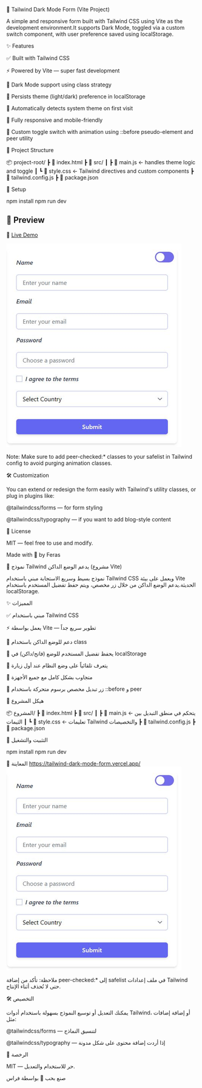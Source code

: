 🌙 Tailwind Dark Mode Form (Vite Project)

A simple and responsive form built with Tailwind CSS using Vite as the development environment.It supports Dark Mode, toggled via a custom switch component, with user preference saved using localStorage.

✨ Features

✅ Built with Tailwind CSS

⚡ Powered by Vite — super fast development

🌙 Dark Mode support using class strategy

💾 Persists theme (light/dark) preference in localStorage

🔄 Automatically detects system theme on first visit

📱 Fully responsive and mobile-friendly

🧪 Custom toggle switch with animation using ::before pseudo-element and peer utility

📂 Project Structure

📦 project-root/
┣ 📄 index.html
┣ 📁 src/
┃ ┣ 📄 main.js ← handles theme logic and toggle
┃ ┗ 📄 style.css ← Tailwind directives and custom components
┣ 📄 tailwind.config.js
┣ 📄 package.json

🚀 Setup

npm install
npm run dev

## 📸 Preview

🔗 [Live Demo](https://tailwind-dark-mode-form.vercel.app/)

[![Tailwind Dark Mode Form](./Tailwind-Dark-Mode-Form.JPG)](https://tailwind-dark-mode-form.vercel.app/)

Note: Make sure to add peer-checked:\* classes to your safelist in Tailwind config to avoid purging animation classes.

🛠️ Customization

You can extend or redesign the form easily with Tailwind's utility classes, or plug in plugins like:

@tailwindcss/forms — for form styling

@tailwindcss/typography — if you want to add blog-style content

📜 License

MIT — feel free to use and modify.

Made with 💙 by Feras

🌙 نموذج Tailwind يدعم الوضع الداكن (مشروع Vite)

نموذج بسيط وسريع الاستجابة مبني باستخدام Tailwind CSS ويعمل على بيئة Vite الحديثة.يدعم الوضع الداكن من خلال زر مخصص، ويتم حفظ تفضيل المستخدم باستخدام localStorage.

✨ المميزات

✅ مبني باستخدام Tailwind CSS

⚡ يعمل بواسطة Vite — تطوير سريع جداً

🌙 دعم للوضع الداكن باستخدام class

💾 يحفظ تفضيل المستخدم للوضع (فاتح/داكن) في localStorage

🔄 يتعرف تلقائياً على وضع النظام عند أول زيارة

📱 متجاوب بشكل كامل مع جميع الأجهزة

🧪 زر تبديل مخصص برسوم متحركة باستخدام ::before و peer

📂 هيكل المشروع

📦 المشروع/
┣ 📄 index.html
┣ 📁 src/
┃ ┣ 📄 main.js ← يتحكم في منطق التبديل بين الثيمات
┃ ┗ 📄 style.css ← تعليمات Tailwind والتخصيصات
┣ 📄 tailwind.config.js
┣ 📄 package.json

🚀 التثبيت والتشغيل

npm install
npm run dev

📸 المعاينة
https://tailwind-dark-mode-form.vercel.app/
![Tailwind Dark Mode Form](./Tailwind-Dark-Mode-Form.JPG)

ملاحظة: تأكد من إضافة peer-checked:\* إلى safelist في ملف إعدادات Tailwind حتى لا تُحذف أثناء الإنتاج.

🛠️ التخصيص

يمكنك التعديل أو توسيع النموذج بسهولة باستخدام أدوات Tailwind، أو إضافة إضافات مثل:

@tailwindcss/forms — لتنسيق النماذج

@tailwindcss/typography — إذا أردت إضافة محتوى على شكل مدونة

📜 الرخصة

MIT — حر للاستخدام والتعديل.

صنع بحب 💙 بواسطة فراس
